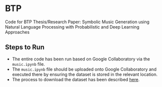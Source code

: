 # BTP
Code for BTP Thesis/Research Paper: Symbolic Music Generation using Natural Language Processing with Probabilistic and Deep Learning Approaches

## Steps to Run
- The entire code has been run based on Google Collaboratory via the `music.ipynb` file.
- The `music.ipynb` file should be uploaded onto Google Collaboratory and executed there by ensuring the dataset is stored in the relevant location.
- The process to download the dataset has been described [here](https://github.com/jeffreyjohnens/MetaMIDIDataset).
